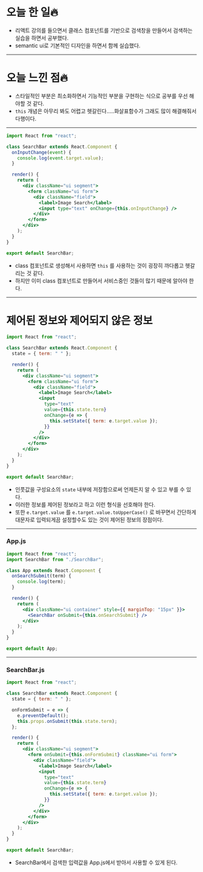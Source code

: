 # 오늘 한 일🔥

- 리액트 강의를 들으면서 클래스 컴포넌트를 기반으로 검색창을 만들어서 검색하는 실습을 하면서 공부했다.
- semantic ui로 기본적인 디자인을 하면서 함께 실습했다.

---

# 오늘 느낀 점🔥

- 스타일적인 부분은 최소화하면서 기능적인 부분을 구현하는 식으로 공부를 우선 해야할 것 같다.
- `this` 개념은 아무리 봐도 어렵고 헷갈린다.....화살표함수가 그래도 많이 해결해줘서 다행이다.

---

```jsx
import React from "react";

class SearchBar extends React.Component {
  onInputChange(event) {
    console.log(event.target.value);
  }

  render() {
    return (
      <div className="ui segment">
        <form className="ui form">
          <div className="field">
            <label>Image Search</label>
            <input type="text" onChange={this.onInputChange} />
          </div>
        </form>
      </div>
    );
  }
}

export default SearchBar;
```

- class 컴포넌트로 생성해서 사용하면 `this` 를 사용하는 것이 굉장히 까다롭고 헷갈리는 것 같다.
- 하지만 이미 class 컴포넌트로 만들어서 서비스중인 것들이 많기 때문에 알아야 한다.

---

# 제어된 정보와 제어되지 않은 정보

```jsx
import React from "react";

class SearchBar extends React.Component {
  state = { term: " " };

  render() {
    return (
      <div className="ui segment">
        <form className="ui form">
          <div className="field">
            <label>Image Search</label>
            <input
              type="text"
              value={this.state.term}
              onChange={e => {
                this.setState({ term: e.target.value });
              }}
            />
          </div>
        </form>
      </div>
    );
  }
}

export default SearchBar;
```

- 인풋값을 구성요소의 `state` 내부에 저장함으로써 언제든지 알 수 있고 부를 수 있다.
- 이러한 정보를 제어된 정보라고 하고 이런 형식을 선호해야 한다.
- 또한 `e.target.value` 를 `e.target.value.toUpperCase()` 로 바꾸면서 간단하게 대문자로 입력되게끔 설정할수도 있는 것이 제어된 정보의 장점이다.

---

### App.js

```jsx
import React from "react";
import SearchBar from "./SearchBar";

class App extends React.Component {
  onSearchSubmit(term) {
    console.log(term);
  }

  render() {
    return (
      <div className="ui container" style={{ marginTop: "15px" }}>
        <SearchBar onSubmit={this.onSearchSubmit} />
      </div>
    );
  }
}

export default App;
```

---

### SearchBar.js

```jsx
import React from "react";

class SearchBar extends React.Component {
  state = { term: " " };

  onFormSubmit = e => {
    e.preventDefault();
    this.props.onSubmit(this.state.term);
  };

  render() {
    return (
      <div className="ui segment">
        <form onSubmit={this.onFormSubmit} className="ui form">
          <div className="field">
            <label>Image Search</label>
            <input
              type="text"
              value={this.state.term}
              onChange={e => {
                this.setState({ term: e.target.value });
              }}
            />
          </div>
        </form>
      </div>
    );
  }
}

export default SearchBar;
```

- SearchBar에서 검색한 입력값을 App.js에서 받아서 사용할 수 있게 된다.

